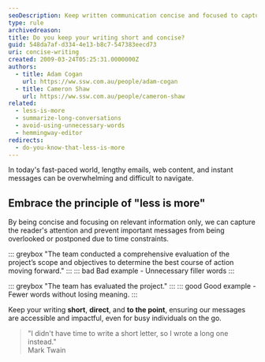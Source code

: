 ```yaml
---
seoDescription: Keep written communication concise and focused to capture readers' attention, prevent messages from being overlooked, and ensure accessibility for busy individuals.
type: rule
archivedreason:
title: Do you keep your writing short and concise?
guid: 548da7af-d334-4e13-b8c7-547383eecd73
uri: concise-writing
created: 2009-03-24T05:25:31.0000000Z
authors:
  - title: Adam Cogan
    url: https://ww.ssw.com.au/people/adam-cogan
  - title: Cameron Shaw
    url: https://ww.ssw.com.au/people/cameron-shaw
related:
  - less-is-more
  - summarize-long-conversations
  - avoid-using-unnecessary-words
  - hemmingway-editor
redirects:
  - do-you-know-that-less-is-more
---
```


In today's fast-paced world, lengthy emails, web content, and instant messages can be overwhelming and difficult to navigate.

<!--endintro-->

## Embrace the principle of "less is more"

By being concise and focusing on relevant information only, we can capture the reader's attention and prevent important messages from being overlooked or postponed due to time constraints.

::: greybox
"The team conducted a comprehensive evaluation of the project’s scope and objectives to determine the best course of action moving forward."
:::
::: bad
Bad example - Unnecessary filler words
:::

::: greybox
"The team has evaluated the project."
:::
::: good
Good example - Fewer words without losing meaning.
:::

Keep your writing **short**, **direct**, and **to the point**, ensuring our messages are accessible and impactful, even for busy individuals on the go.

> "I didn't have time to write a short letter, so I wrote a long one instead."  
> Mark Twain
